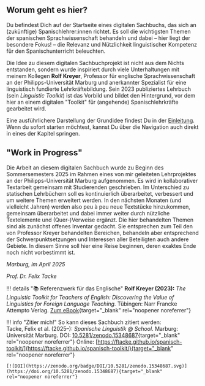 ## Worum geht es hier?

Du befindest Dich auf der Startseite eines digitalen Sachbuchs, das sich an (zukünftige) Spanischlehrer:innen richtet. Es soll die wichtigsten Themen der spanischen Sprachwissenschaft behandeln und dabei – hier liegt der besondere Fokus! – die Relevanz und Nützlichkeit linguistischer Kompetenz für den Spanischunterricht beleuchten.

Die Idee zu diesem digitalen Sachbuchprojekt ist nicht aus dem Nichts entstanden, sondern wurde inspiriert durch viele Unterhaltungen mit meinem Kollegen **Rolf Kreyer**, Professor für englische Sprachwissenschaft an der Philipps-Universität Marburg und anerkannter Spezialist für eine linguistisch fundierte Lehrkräftebildung. Sein 2023 publiziertes Lehrbuch (sein *Linguistic Toolkit*) ist das Vorbild und bildet den Hintergrund, vor dem hier an einem digitalen "Toolkit" für (angehende) Spanischlehrkräfte gearbeitet wird.

Eine ausführlichere Darstellung der Grundidee findest Du in der [Einleitung](einleitung.md). Wenn du sofort starten möchtest, kannst Du über die Navigation auch direkt in eines der Kapitel springen.

## "Work in Progress"
Die Arbeit an diesem digitalen Sachbuch wurde zu Beginn des Sommersemesters 2025 im Rahmen eines von mir geleiteten Lehrprojektes an der Philipps-Universität Marburg aufgenommen. Es wird in kollaborativer Textarbeit gemeinsam mit Studierenden geschrieben. Im Unterschied zu statischen Lehrbüchern soll es kontinuierlich überarbeitet, verbessert und um weitere Themen erweitert werden. In den nächsten Monaten (und vielleicht Jahren) werden also peu à peu neue Textstücke hinzukommen, gemeinsam überarbeitet und dabei immer weiter durch nützliche Textelemente und (Quer-)Verweise ergänzt. Die hier behandelten Themen sind als zunächst offenes Inventar gedacht. Sie entsprechen zum Teil den von Professor Kreyer behandelten Bereichen, behandeln aber entsprechend der Schwerpunktsetzungen und Interessen aller Beteiligten auch andere Gebiete. In diesem Sinne soll hier eine Reise beginnen, deren exaktes Ende noch nicht vorbestimmt ist.

*Marburg, im April 2025*

*Prof. Dr. Felix Tacke*

!!! details "📚 Referenzwerk für das Englische"
    **Rolf Kreyer (2023):** *The Linguistic Toolkit for Teachers of English: Discovering the Value of Linguistics for Foreign Language Teaching.*  Tübingen: Narr Francke Attempto Verlag. [Zum eBook](https://www.narr.de/the-linguistic-toolkit-for-teachers-of-english-18611/){target="_blank" rel="noopener noreferrer"}

!!! info "Zitier mich!"
    So kann dieses Sachbuch zitiert werden:  
    Tacke, Felix et al. (2025–): *Spanische Linguistik @ School*. Marburg: Universität Marburg. DOI: [10.5281/zenodo.15348687](https://doi.org/10.5281/zenodo.15348687){target="_blank" rel="noopener noreferrer"} Online: [https://ftacke.github.io/spanisch-toolkit/](https://ftacke.github.io/spanisch-toolkit/){target="_blank" rel="noopener noreferrer"}  

    [![DOI](https://zenodo.org/badge/DOI/10.5281/zenodo.15348687.svg)](https://doi.org/10.5281/zenodo.15348687){target="_blank" rel="noopener noreferrer"}
